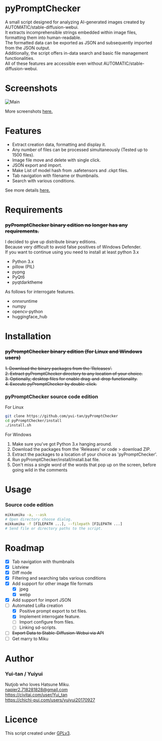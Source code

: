 # pyPromptChecker
A small script designed for analyzing AI-generated images created by AUTOMATIC/stable-diffusion-webui.  
It extracts incomprehensible strings embedded within image files, formatting them into human-readable.  
The formatted data can be exported as JSON and subsequently imported from the JSON output.  
Additionally, the script offers in-data search and basic file management functionalities.  
All of these features are accessible even without AUTOMATIC/stable-diffusion-webui.


# Screenshots
![Main](https://user-images.githubusercontent.com/121333129/270104343-eebf6863-d429-4233-ac82-24ff9d041aab.png)

More screenshots [here.](description.md#screenshots)

# Features

- Extract creation data, formatting and display it.
- Any number of files can be processed simultaneously (Tested up to 1500 files).
- Image file move and delete with single click.
- JSON export and import.
- Make List of model hash from .safetensors and .ckpt files.
- Tab navigation with filename or thumbnails.
- Search with various conditions.

See more details [here.](description.md)


# Requirements  
### ~~pyPromptChecker binary edition no longer has any requirements.~~ 
I decided to give up distribute binary editions.  
Because very difficult to avoid false positives of Windows Defender.  
If you want to continue using you need to install at least python 3.x  

- Python 3.x
- pillow (PIL)
- pypng
- PyQt6
- pyqtdarktheme

As follows for interrogate features.
- onnxruntime
- numpy
- opencv-python
- huggingface_hub

# Installation
### ~~pyPromptChecker binary edition (for Linux and Windows users)~~   
~~1. Download the binary packages from the 'Releases'.~~  
~~2. Extract pyPromptChecker directory to any location of your choice.~~  
~~3. Optionally, desktop files for enable drag-and-drop functionality.~~  
~~4. Execute pyPromptChecker by double-click.~~ 

### pyPromptChecker source code edition

For Linux
````bash
git clone https://github.com/yui-tan/pyPromptChecker
cd pyPromptChecker/install
./install.sh
````
For Windows
1. Make sure you've got Python 3.x hanging around. 
2. Download the packages from the 'Releases' or code > download ZIP.
3. Extract the packages to a location of your choice as 'pyPromptChecker'.
4. Run pyPromptChecker/install/install.bat file.
5. Don't miss a single word of the words that pop up on the screen, before going wild in the comments
# Usage
### Source code edition
```bash
mikkumiku -a, --ask  
# Open directory choose dialog.
mikkumiku -f [FILEPATH ...], --filepath [FILEPATH ...]  
# Send file or directory paths to the script.
```
# Roadmap
 - [x] Tab navigation with thumbnails
 - [x] Listview
 - [x] Diff mode
 - [x] Filtering and searching tabs various conditions
 - [x] Add support for other image file formats
    - [x] jpeg
    - [x] webp
 - [x] Add support for import JSON
 - [ ] Automated LoRa creation
    - [x] Positive prompt export to txt files.
    - [x] Implement interrogate feature.
    - [ ] Import configure from files.
    - [ ] Linking sd-scripts.
 - [ ] ~~Export Data to Stable-Diffusion-Webui via API~~
 - [ ] Get marry to Miku

 # Author
 ### Yui-tan / Yuiyui
 Nutjob who loves Hatsune Miku.  
 napier2.718281828@gmail.com  
 https://civitai.com/user/Yui_tan  
 https://chichi-pui.com/users/yuiyui20170927

 # Licence
This script created under [GPLv3](https://www.gnu.org/licenses/gpl-3.0.html).
